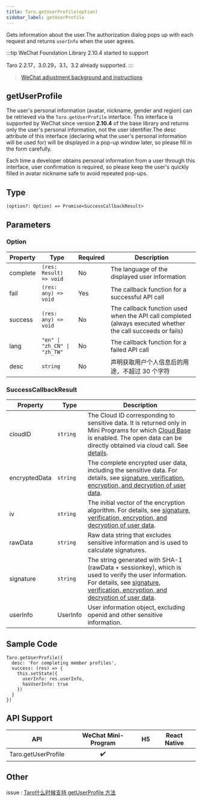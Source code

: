 ```yaml
---
title: Taro.getUserProfile(option)
sidebar_label: getUserProfile
---
```


Gets information about the user.The authorization dialog pops up with each request and returns `userInfo` when the user agrees.

:::tip WeChat Foundation Library 2.10.4 started to support

Taro 2.2.17，3.0.29，3.1，3.2 already supported. :::


> [WeChat adjustment background and instructions](https://developers.weixin.qq.com/community/develop/doc/000cacfa20ce88df04cb468bc52801)

## getUserProfile

The user's personal information (avatar, nickname, gender and region) can be retrieved via the `Taro.getUserProfile` interface. This interface is supported by WeChat since version **2.10.4** of the base library and returns only the user's personal information, not the user identifier.The desc attribute of this interface (declaring what the user's personal information will be used for) will be displayed in a pop-up window later, so please fill in the form carefully.

Each time a developer obtains personal information from a user through this interface, user confirmation is required, so please keep the user's quickly filled in avatar nickname safe to avoid repeated pop-ups.

## Type

```tsx
(option?: Option) => Promise<SuccessCallbackResult>
```

## Parameters

### Option

<table>
  <thead>
    <tr>
      <th>Property</th>
      <th>Type</th>
      <th style={{ textAlign: "center"}}>Required</th>
      <th>Description</th>
    </tr>
  </thead>
  <tbody>
    <tr>
      <td>complete</td>
      <td><code>(res: Result) =&gt; void</code></td>
      <td style={{ textAlign: "center"}}>No</td>
      <td>The language of the displayed user information</td>
    </tr>
    <tr>
      <td>fail</td>
      <td><code>(res: any) =&gt; void</code></td>
      <td style={{ textAlign: "center"}}>Yes</td>
      <td>The callback function for a successful API call</td>
    </tr>
    <tr>
      <td>success</td>
      <td><code>(res: any) =&gt; void</code></td>
      <td style={{ textAlign: "center"}}>No</td>
      <td>The callback function used when the API call completed (always executed whether the call succeeds or fails)</td>
    </tr>
    <tr>
      <td>lang</td>
      <td><code>&quot;en&quot; | &quot;zh_CN&quot; | &quot;zh_TW&quot;</code></td>
      <td style={{ textAlign: "center"}}>No</td>
      <td>The callback function for a failed API call</td>
    </tr>
    <tr>
      <td>desc</td>
      <td><code>string</code></td>
      <td style={{ textAlign: "center"}}>No</td>
      <td>声明获取用户个人信息后的用途，不超过 30 个字符</td>
    </tr>
  </tbody>
</table>

### SuccessCallbackResult

<table>
  <thead>
    <tr>
      <th>Property</th>
      <th>Type</th>
      <th>Description</th>
    </tr>
  </thead>
  <tbody>
    <tr>
      <td>cloudID</td>
      <td><code>string</code></td>
      <td>The Cloud ID corresponding to sensitive data. It is returned only in Mini Programs for which <a href="https://developers.weixin.qq.com/miniprogram/en/dev/wxcloud/basis/getting-started.html">Cloud Base</a> is enabled. The open data can be directly obtained via cloud call. See <a href="https://developers.weixin.qq.com/miniprogram/en/dev/framework/open-ability/signature.html#method-cloud">details</a>.</td>
    </tr>
    <tr>
      <td>encryptedData</td>
      <td><code>string</code></td>
      <td>The complete encrypted user data, including the sensitive data. For details, see <a href="https://developers.weixin.qq.com/miniprogram/en/dev/framework/open-ability/signature.html#Encryption-Algorithm-for-Encrypted-Data">signature, verification, encryption, and decryption of user data</a>.</td>
    </tr>
    <tr>
      <td>iv</td>
      <td><code>string</code></td>
      <td>The initial vector of the encryption algorithm. For details, see <a href="https://developers.weixin.qq.com/miniprogram/en/dev/framework/open-ability/signature.html#Encryption-Algorithm-for-Encrypted-Data">signature, verification, encryption, and decryption of user data</a>.</td>
    </tr>
    <tr>
      <td>rawData</td>
      <td><code>string</code></td>
      <td>Raw data string that excludes sensitive information and is used to calculate signatures.</td>
    </tr>
    <tr>
      <td>signature</td>
      <td><code>string</code></td>
      <td>The string generated with SHA-1 (rawData + sessionkey), which is used to verify the user information. For details, see <a href="https://developers.weixin.qq.com/miniprogram/en/dev/framework/open-ability/signature.html#Encryption-Algorithm-for-Encrypted-Data">signature, verification, encryption, and decryption of user data</a>.</td>
    </tr>
    <tr>
      <td>userInfo</td>
      <td> UserInfo </td>
      <td>User information object, excluding openid and other sensitive information.</td>
    </tr>
  </tbody>
</table>

## Sample Code

```tsx
Taro.getUserProfile({
  desc: 'For completing member profiles',
  success: (res) => {
    this.setState({
      userInfo: res.userInfo,
      hasUserInfo: true
    })
  }
})
```

## API Support

|         API         | WeChat Mini-Program | H5 | React Native |
|:-------------------:|:-------------------:|:--:|:------------:|
| Taro.getUserProfile |         ✔️          |    |              |


## Other

issue : [Taro什么时候支持 getUserProfile 方法](https://github.com/NervJS/taro/issues/8810)